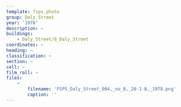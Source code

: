 ```yaml
---
template: fsps_photo
group: Daly_Street
year: '1978'
description: ~
buildings:
    - Daly_Street/8_Daly_Street
coordinates: ~
heading: ~
classification: ~
section: ~
cell: ~
film_roll: ~
files:
    -
        filename: 'FSPS_Daly_Street_004,_no_8,_20-1-B,_1978.png'
        caption: ''
---
```

